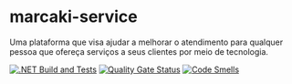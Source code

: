 # marcaki-service
Uma plataforma que visa ajudar a melhorar o atendimento para qualquer pessoa que ofereça serviços a seus clientes por meio de tecnologia.

[![.NET Build and Tests](https://github.com/marcaki/marcaki-service/actions/workflows/build.yml/badge.svg)](https://github.com/marcaki/marcaki-service/actions/workflows/build.yml)
[![Quality Gate Status](https://sonarcloud.io/api/project_badges/measure?project=marcaki_marcaki-service&metric=alert_status)](https://sonarcloud.io/summary/new_code?id=marcaki_marcaki-service)
[![Code Smells](https://sonarcloud.io/api/project_badges/measure?project=marcaki_marcaki-service&metric=code_smells)](https://sonarcloud.io/summary/new_code?id=marcaki_marcaki-service)